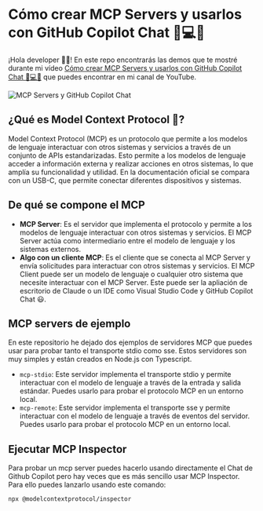 # Cómo crear MCP Servers y usarlos con GitHub Copilot Chat 🚀💻🤖

¡Hola developer 👋🏻! En este repo encontrarás las demos que te mostré durante mi vídeo [Cómo crear MCP Servers y usarlos con GitHub Copilot Chat 🚀💻🤖](https://youtu.be/khz4nWR9l20) que puedes encontrar en mi canal de YouTube.

![MCP Servers y GitHub Copilot Chat](images/Cómo%20crear%20MCP%20Servers%20y%20usarlos%20con%20GitHub%20Copilot%20Chat.png)

## ¿Qué es Model Context Protocol 🤔?

Model Context Protocol (MCP) es un protocolo que permite a los modelos de lenguaje interactuar con otros sistemas y servicios a través de un conjunto de APIs estandarizadas. Esto permite a los modelos de lenguaje acceder a información externa y realizar acciones en otros sistemas, lo que amplía su funcionalidad y utilidad. En la documentación oficial se compara con un USB-C, que permite conectar diferentes dispositivos y sistemas.

## De qué se compone el MCP

- **MCP Server**: Es el servidor que implementa el protocolo y permite a los modelos de lenguaje interactuar con otros sistemas y servicios. El MCP Server actúa como intermediario entre el modelo de lenguaje y los sistemas externos.
- **Algo con un cliente MCP**: Es el cliente que se conecta al MCP Server y envía solicitudes para interactuar con otros sistemas y servicios. El MCP Client puede ser un modelo de lenguaje o cualquier otro sistema que necesite interactuar con el MCP Server. Este puede ser la apliación de escritorio de Claude o un IDE como Visual Studio Code y GitHub Copilot Chat 😃.

## MCP servers de ejemplo

En este repositorio he dejado dos ejemplos de servidores MCP que puedes usar para probar tanto el transporte stdio como sse. Estos servidores son muy simples y están creados en Node.js con Typescript. 

- `mcp-stdio`: Este servidor implementa el transporte stdio y permite interactuar con el modelo de lenguaje a través de la entrada y salida estándar. Puedes usarlo para probar el protocolo MCP en un entorno local.
- `mcp-remote`: Este servidor implementa el transporte sse y permite interactuar con el modelo de lenguaje a través de eventos del servidor. Puedes usarlo para probar el protocolo MCP en un entorno local.


## Ejecutar MCP Inspector

Para probar un mcp server puedes hacerlo usando directamente el Chat de Github Copilot pero hay veces que es más sencillo usar MCP Inspector. Para ello puedes lanzarlo usando este comando:

```bash
npx @modelcontextprotocol/inspector
```

